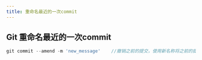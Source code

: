 ```yaml
---
title: 重命名最近的一次commit
---
```


## Git 重命名最近的一次commit

```javascript
git commit --amend -m 'new_message'    //撤销之前的提交，使用新名称将之前的提交重新commit
```

